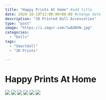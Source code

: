 ```yaml
---
title: "Happy Prints At Home" #add title
date: 2020-10-19T12:00:00+06:00 #change date
description: "3D Printed Doll Accessories"
type: "post"
image: "https://i.imgur.com/lwAGNVW.jpg"
categories: 
  - "Dolls"
tags:
  - "Smartdoll"
  - "3D Prints"

---
```


# Happy Prints At Home
![](https://i.imgur.com/lwAGNVW.jpg)
![](https://i.imgur.com/IKsExIM.jpg)
![](https://i.imgur.com/I1BQQjm.jpg)
![](https://i.imgur.com/6Sg3eQK.jpg)
![](https://i.imgur.com/5E6su1E.jpg)
![](https://i.imgur.com/7MznPAn.jpg)

